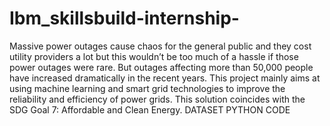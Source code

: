 # Ibm_skillsbuild-internship-
Massive power outages cause chaos for the general public and they cost utility providers a lot but this wouldn’t be too much of a hassle if those power outages were rare. But outages affecting more than 50,000 people have increased dramatically in the recent years. This project mainly aims at using machine learning and smart grid technologies to improve the reliability and efficiency of power grids. This solution coincides with the SDG Goal 7: Affordable and Clean Energy.
DATASET
PYTHON CODE

